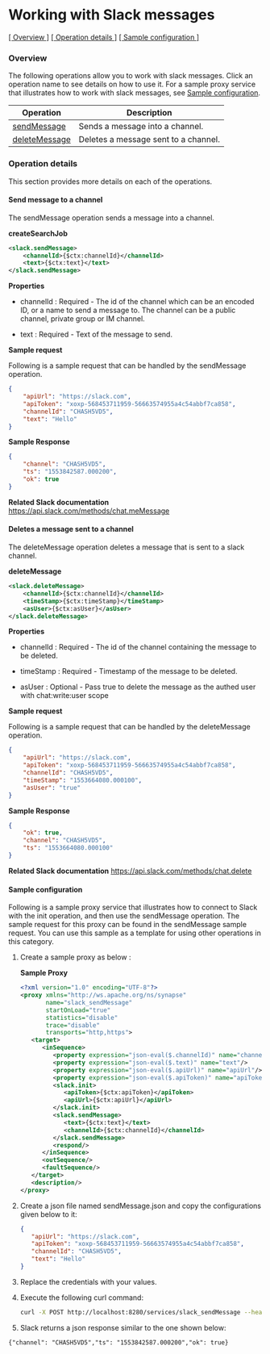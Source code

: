 # Working with Slack messages

[[  Overview ]](#overview)  [[ Operation details ]](#operation-details)  [[  Sample configuration  ]](#sample-configuration)

### Overview 

The following operations allow you to work with slack messages. Click an operation name to see details on how to use it.
For a sample proxy service that illustrates how to work with slack messages, see [Sample configuration](#sample-configuration).

| Operation        | Description |
| ------------- |-------------|
| [sendMessage](#Send-message-to-a-channel)    |  Sends a message into a channel. |
| [deleteMessage](#Deletes-a-message-sent-to-a-channel)      | Deletes a message sent to a channel. |

### Operation details

This section provides more details on each of the operations.

#### Send message to a channel
The sendMessage operation sends a message into a channel.

**createSearchJob**
```xml
<slack.sendMessage>
    <channelId>{$ctx:channelId}</channelId>
    <text>{$ctx:text}</text>
</slack.sendMessage>
```

**Properties**
* channelId       : Required - The id of the channel which can be an encoded ID, or a name to send a message to. The channel can be a public channel, private group or IM channel. 

* text       : Required - Text of the message to send.

 
**Sample request**

Following is a sample request that can be handled by the sendMessage operation.

```json
{
	"apiUrl": "https://slack.com",
	"apiToken": "xoxp-568453711959-56663574955a4c54abbf7ca858",
	"channelId": "CHASH5VD5",
	"text": "Hello"
}
```


**Sample Response**

```json
{
    "channel": "CHASH5VD5",
    "ts": "1553842587.000200",
    "ok": true
}
```

**Related Slack documentation**
https://api.slack.com/methods/chat.meMessage

####  Deletes a message sent to a channel

The deleteMessage operation deletes a message that is sent to a slack channel.

**deleteMessage**
```xml
<slack.deleteMessage>
    <channelId>{$ctx:channelId}</channelId>
    <timeStamp>{$ctx:timeStamp}</timeStamp>
    <asUser>{$ctx:asUser}</asUser>
</slack.deleteMessage>
```

**Properties**
* channelId          : Required - The id of the channel containing the message to be deleted.

* timeStamp          : Required - Timestamp of the message to be deleted.

* asUser          : Optional - Pass true to delete the message as the authed user with chat:write:user scope


**Sample request**

Following is a sample request that can be handled by the deleteMessage operation.

```json
{
	"apiUrl": "https://slack.com",
	"apiToken": "xoxp-568453711959-56663574955a4c54abbf7ca858",
	"channelId": "CHASH5VD5",
	"timeStamp": "1553664080.000100",
	"asUser": "true"
}
```

**Sample Response**

```json
{
    "ok": true,
    "channel": "CHASH5VD5",
    "ts": "1553664080.000100"
}
```

**Related Slack documentation**
https://api.slack.com/methods/chat.delete

#### Sample configuration

Following is a sample proxy service that illustrates how to connect to Slack with the init operation, and then use the sendMessage operation. The sample request for this proxy can be found in the sendMessage sample request. You can use this sample as a template for using other operations in this category.

1. Create a sample proxy as below :

    **Sample Proxy**
    ```xml
   <?xml version="1.0" encoding="UTF-8"?>
    <proxy xmlns="http://ws.apache.org/ns/synapse"
           name="slack_sendMessage"
           startOnLoad="true"
           statistics="disable"
           trace="disable"
           transports="http,https">
       <target>
          <inSequence>
             <property expression="json-eval($.channelId)" name="channelId"/>
             <property expression="json-eval($.text)" name="text"/>
             <property expression="json-eval($.apiUrl)" name="apiUrl"/>
             <property expression="json-eval($.apiToken)" name="apiToken"/>
             <slack.init>
                <apiToken>{$ctx:apiToken}</apiToken>
                <apiUrl>{$ctx:apiUrl}</apiUrl>
             </slack.init>
             <slack.sendMessage>
                <text>{$ctx:text}</text>
                <channelId>{$ctx:channelId}</channelId>
             </slack.sendMessage>
             <respond/>
          </inSequence>
          <outSequence/>
          <faultSequence/>
       </target>
       <description/>
    </proxy>
    ```

2. Create a json file named sendMessage.json and copy the configurations given below to it:
 
     ```json
     {
     	"apiUrl": "https://slack.com",
     	"apiToken": "xoxp-568453711959-56663574955a4c54abbf7ca858",
     	"channelId": "CHASH5VD5",
     	"text": "Hello"
     }
     ```
     
 3. Replace the credentials with your values. 
 
 4. Execute the following curl command:
     ```bash   
     curl -X POST http://localhost:8280/services/slack_sendMessage --header 'Content-Type: application/json' -d @sendMessage.json
     ```  
                
 5. Slack returns a json response similar to the one shown below:
  
  ``````
 {"channel": "CHASH5VD5","ts": "1553842587.000200","ok": true}
       